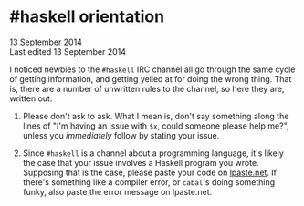 # #haskell orientation

13 September 2014 \
Last edited 13 September 2014

I noticed newbies to the `#haskell` IRC channel all go through the same cycle of
getting information, and getting yelled at for doing the wrong thing. That is,
there are a number of unwritten rules to the channel, so here they are, written
out.

1.  Please don't ask to ask. What I mean is, don't say something along the lines
    of "I'm having an issue with `$x`, could someone please help me?", unless
    you *immediately* follow by stating your issue.

2.  Since `#haskell` is a channel about a programming language, it's likely the
    case that your issue involves a Haskell program you wrote. Supposing that is
    the case, please paste your code on
    [lpaste.net](http://lpaste.net/new/haskell). If there's something like a
    compiler error, or `cabal`'s doing something funky, also paste the error
    message on lpaste.net.
